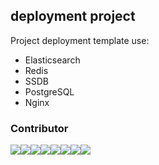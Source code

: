 ## deployment project

Project deployment template use:
+ Elasticsearch
+ Redis
+ SSDB
+ PostgreSQL
+ Nginx

### Contributor

[![](https://sourcerer.io/fame/tvc12/tvc12/deployment/images/0)](https://sourcerer.io/fame/tvc12/tvc12/deployment/links/0)[![](https://sourcerer.io/fame/tvc12/tvc12/deployment/images/1)](https://sourcerer.io/fame/tvc12/tvc12/deployment/links/1)[![](https://sourcerer.io/fame/tvc12/tvc12/deployment/images/2)](https://sourcerer.io/fame/tvc12/tvc12/deployment/links/2)[![](https://sourcerer.io/fame/tvc12/tvc12/deployment/images/3)](https://sourcerer.io/fame/tvc12/tvc12/deployment/links/3)[![](https://sourcerer.io/fame/tvc12/tvc12/deployment/images/4)](https://sourcerer.io/fame/tvc12/tvc12/deployment/links/4)[![](https://sourcerer.io/fame/tvc12/tvc12/deployment/images/5)](https://sourcerer.io/fame/tvc12/tvc12/deployment/links/5)[![](https://sourcerer.io/fame/tvc12/tvc12/deployment/images/6)](https://sourcerer.io/fame/tvc12/tvc12/deployment/links/6)[![](https://sourcerer.io/fame/tvc12/tvc12/deployment/images/7)](https://sourcerer.io/fame/tvc12/tvc12/deployment/links/7)
